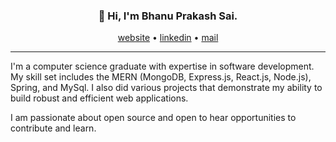 <h3 align="center">👋 Hi, I'm Bhanu Prakash Sai.</h3>

<p align="center">
  <a href="https://bhanu-prakash-sai.vercel.app/">website</a> •
  <a href="https://www.linkedin.com/in/bhanu-prakash-sai-34b5b1215/">linkedin</a> •
  <a href="mailto:bhanuprakashsaip@gmail.com">mail</a> 
</p>

---

I'm a computer science graduate with expertise in software development. My skill set includes the MERN (MongoDB, Express.js, React.js, Node.js), Spring, and MySql. I also did various projects that demonstrate my ability to build robust and efficient web applications.

I am passionate about open source and open to hear opportunities to contribute and learn.

